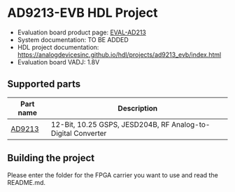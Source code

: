 # AD9213-EVB HDL Project

- Evaluation board product page: [EVAL-AD213](https://www.analog.com/eval-ad9213)
- System documentation: TO BE ADDED
- HDL project documentation: https://analogdevicesinc.github.io/hdl/projects/ad9213_evb/index.html
- Evaluation board VADJ: 1.8V

## Supported parts

| Part name                                                | Description                                                  |
|----------------------------------------------------------|--------------------------------------------------------------|
| [AD9213](https://www.analog.com/en/products/ad9213.html) | 12-Bit, 10.25 GSPS, JESD204B, RF Analog-to-Digital Converter |

## Building the project

Please enter the folder for the FPGA carrier you want to use and read the README.md.

